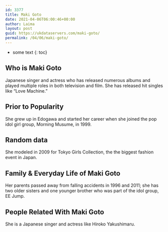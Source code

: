 ```yaml
---
id: 3377
title: Maki Goto
date: 2021-04-06T06:00:46+00:00
author: Laima
layout: post
guid: https://ukdataservers.com/maki-goto/
permalink: /04/06/maki-goto/
---
```


* some text
{: toc}


## Who is Maki Goto
                  
                  
                  
Japanese singer and actress who has released numerous albums and played multiple roles in both television and film. She has released hit singles like &#8220;Love Machine.&#8221;
                  
              
            
              
            
                
                
                
## Prior to Popularity
                  
                  
                  
She grew up in Edogawa and started her career when she joined the pop idol girl group, Morning Musume, in 1999.
                  
              
            
              
            
                
                
                
## Random data
                  
                  
                  
She modeled in 2009 for Tokyo Girls Collection, the the biggest fashion event in Japan.
                  
              
            
              
            
                
                
                
## Family & Everyday Life of Maki Goto
                  
                  
                  
Her parents passed away from falling accidents in 1996 and 2011; she has two older sisters and one younger brother who was part of the idol group, EE Jump.
                  
              
            
              
            
                
                
                
## People Related With Maki Goto
                  
                  
                  
She is a Japanese singer and actress like Hiroko Yakushimaru.
                  
              
            
              
            
                
              
            
              
              
            
            
              
            
          
          
          
